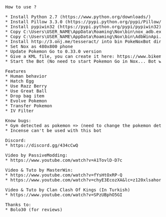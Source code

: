 <pre>
How to use ?

* Install Python 2.7 (https://www.python.org/downloads/)
* Install Pillow 3.3.0 (https://pypi.python.org/pypi/Pillow/3.3.0)
* Install pypiwin32 (https://pypi.python.org/pypi/pypiwin32)
* Copy C:\Users\USER_NAME\AppData\Roaming\Nox\bin\nox_adb.exe as adb.exe into bin PokeNoxBot directory
* Copy C:\Users\USER_NAME\AppData\Roaming\Nox\bin\AdbWinApi.dll into bin PokeNoxBot directory
* Install http://3.onj.me/tesseract/ into bin PokeNoxBot directory
* Set Nox as 480x800 phone
* Update Pokemon Go to 0.33.0 version
* Give a KML file, you can create it here: https://www.bikemap.net
* Start the Bot (No need to start Pokemon Go in Nox... Bot will do!)

Features
* Human behavior
* Hatch Egg
* Use Razz Berry
* Use Great Ball
* Drop bag item
* Evolve Pokemon
* Transfer Pokemon
* IV Filter

Know bugs:
* Gym detected as pokemon => (need to change the pokemon detection algorithm)
* Incense can't be used with this bot

Discord:
* https://discord.gg/434cCwQ

Video by PassiveModding:
* https://www.youtube.com/watch?v=A1TovlD-D7c

Video & Tuto by MasterWin:
* https://www.youtube.com/watch?v=fYsHtOxRP-Q
* https://www.youtube.com/watch?v=chyE3EcozXA&lc=z120xlsahorteznyb04cgdz5jxz2s1gx1n00k

Video & Tuto by Clan Clash Of Kings (In Turkish)
* https://www.youtube.com/watch?v=SPzUBphO5GI

Thanks to:
* Bolo30 (for reviews)
</pre>

